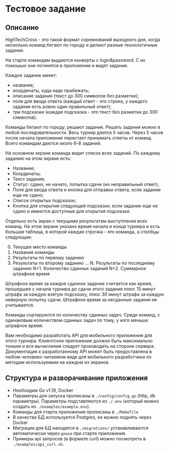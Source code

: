 # Тестовое задание

## Описание

HighTechCross - это такой формат соревнований выходного дня, когда несколько команд бегают по городу и делают разные технологичные задания.

На старте командам выдаются конверты с login&password. С их помошью они логинятся в приложении и видят задания.

Каждое задание имеет:

* название;
* координаты, куда надо прибежать;
* описание задания (текст до 300 символов без разметки);
* поле для ввода ответа (каждый ответ - это строка, у каждого задания есть ровно один правильный ответ);
* три подсказки (каждая подсказка - это текст без разметки до 300 символов).

Команды бегают по городу, решают задания. Решать задания можно в любой последовательности. Весь турнир длится 5 часов. Через 5 часов после начала приложение перестает принимать ответы от команд. Всего командам даются около 6-8 заданий.

На основном экране команда видит список всех заданий. По каждому заданию на этом экране есть:

* Название;
* Координаты;
* Текст задания;
* Статус: сдано, не начато, попытка сдачи (но неправильный ответ);
* Поле для ввода ответа и кнопка для отправки ответа, если задание еще не сдано;
* Список открытых подсказок;
* Кнопка для открытия следующей подсказки, если задание еще не сдано и имеются доступные для открытия подсказки.

Отдельно есть экран с текущими результатам выступления всех команд. На этом экране указано время начала и конца турнира и есть большая таблица, в которой каждая строчка - это команда, а столбцы следующие:

0. Текущее место команды
1. Название команды
2. Результаты по первому заданию
3. Результаты по второму заданию
...
N. Результаты по последнему заданию
N+1. Количество сданных заданий
N+2. Суммарное штрафное время

Штрафное время за каждое сданное задание считается как время, прошедшее с начала турнира до сдачи этого задания плюс 15 минут штрафа за каждую взятую подсказку, плюс 30 минут штрафа за каждую неверную попытку сдачи. Штрафное время за несданные задания не учитывается.

Команды сортируются по количеству сданных задач. Среди команд, с одинаковым количеством сданных задач по тому, у кого меньше штрафное время.

Вам необходимо разработать API для мобильного приложения для этого турнира. Клиентское приложение должно быть максимально тонким и все вычисления следует производить на стороне сервера.
Документация к разработанному API может быть предоставлена в любом человеко-читаемом виде для мобильного разработчика по методам используемым на каждом из экранов.


## Структура и разворачивание приложения

- Необходим Go v1.19, Docker
- Параметры для запуска прописаны в `./config/config.go` (http, db параметры). Параметры подставляются из `./.env` (который можно создать из `./examples/example.env`).
- Команды для старта приложения прописаны в `./Makefile`
- В качестве БД используется Postgres, ее можно поднять через Docker
- Миграции для БД находятся в `./migrations/` устанавливаются автоматически через `goose` при старте приложения.
- Примеры api запросов (в формате curl) можно посмотреть в `./examples/api_curl.sh`. 
